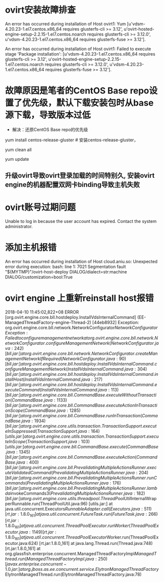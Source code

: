 # ovirt安装故障排查

An error has occurred during installation of Host ovirt1: Yum [u'vdsm-4.20.23-1.el7.centos.x86_64 requires glusterfs-cli >= 3.12', u'ovirt-hosted-engine-setup-2.2.15-1.el7.centos.noarch requires glusterfs-cli >= 3.12.0', u'vdsm-4.20.23-1.el7.centos.x86_64 requires glusterfs-fuse >= 3.12'].


An error has occurred during installation of Host ovirt1: Failed to execute stage 'Package installation': [u'vdsm-4.20.23-1.el7.centos.x86_64 requires glusterfs-cli >= 3.12', u'ovirt-hosted-engine-setup-2.2.15-1.el7.centos.noarch requires glusterfs-cli >= 3.12.0', u'vdsm-4.20.23-1.el7.centos.x86_64 requires glusterfs-fuse >= 3.12'].

# 故障原因是笔者的CentOS Base repo设置了优先级，默认下载安装包时从base源下载，导致版本过低

- 解决：还原CentOS Base repo的优先级

yum install centos-release-gluster  # 安装centos-release-gluster，

yum clean all

yum update


## 升级ovirt导致ovirt登录加载的时间特别久, 安装ovirt engine的机器配置双网卡binding导致主机失败


# ovirt账号过期问题

Unable to log in because the user account has expired. Contact the system administrator.

# 添加主机报错

An error has occurred during installation of Host cloud.aniu.so: Unexpected error during execution: bash: line 1:  7021 Segmentation fault      "${MYTMP}"/ovirt-host-deploy DIALOG/dialect=str:machine DIALOG/customization=bool:True

# ovirt engine 上重新reinstall host报错

2018-04-10 11:45:02,822+08 ERROR [org.ovirt.engine.core.bll.hostdeploy.InstallVdsInternalCommand] (EE-ManagedThreadFactory-engine-Thread-2) [44eb8932] Exception: org.ovirt.engine.core.bll.network.NetworkConfigurator$NetworkConfiguratorException: Failed to configure management network
        at org.ovirt.engine.core.bll.network.NetworkConfigurator.configureManagementNetwork(NetworkConfigurator.java:242) [bll.jar:]
        at org.ovirt.engine.core.bll.network.NetworkConfigurator.createManagementNetworkIfRequired(NetworkConfigurator.java:90) [bll.jar:]
        at org.ovirt.engine.core.bll.hostdeploy.InstallVdsInternalCommand.configureManagementNetwork(InstallVdsInternalCommand.java:304) [bll.jar:]
        at org.ovirt.engine.core.bll.hostdeploy.InstallVdsInternalCommand.installHost(InstallVdsInternalCommand.java:217) [bll.jar:]
        at org.ovirt.engine.core.bll.hostdeploy.InstallVdsInternalCommand.executeCommand(InstallVdsInternalCommand.java:113) [bll.jar:]
        at org.ovirt.engine.core.bll.CommandBase.executeWithoutTransaction(CommandBase.java:1133) [bll.jar:]
        at org.ovirt.engine.core.bll.CommandBase.executeActionInTransactionScope(CommandBase.java:1285) [bll.jar:]
        at org.ovirt.engine.core.bll.CommandBase.runInTransaction(CommandBase.java:1934) [bll.jar:]
        at org.ovirt.engine.core.utils.transaction.TransactionSupport.executeInSuppressed(TransactionSupport.java:164) [utils.jar:]
        at org.ovirt.engine.core.utils.transaction.TransactionSupport.executeInScope(TransactionSupport.java:103) [utils.jar:]
        at org.ovirt.engine.core.bll.CommandBase.execute(CommandBase.java:1345) [bll.jar:]
        at org.ovirt.engine.core.bll.CommandBase.executeAction(CommandBase.java:400) [bll.jar:]
        at org.ovirt.engine.core.bll.PrevalidatingMultipleActionsRunner.executeValidatedCommand(PrevalidatingMultipleActionsRunner.java:204) [bll.jar:]
        at org.ovirt.engine.core.bll.PrevalidatingMultipleActionsRunner.runCommands(PrevalidatingMultipleActionsRunner.java:176) [bll.jar:]
        at org.ovirt.engine.core.bll.PrevalidatingMultipleActionsRunner.lambda$invokeCommands$3(PrevalidatingMultipleActionsRunner.java:182) [bll.jar:]
        at org.ovirt.engine.core.utils.threadpool.ThreadPoolUtil$InternalWrapperRunnable.run(ThreadPoolUtil.java:96) [utils.jar:]
        at java.util.concurrent.Executors$RunnableAdapter.call(Executors.java:511) [rt.jar:1.8.0_161]
        at java.util.concurrent.FutureTask.run(FutureTask.java:266) [rt.jar:1.8.0_161]
        at java.util.concurrent.ThreadPoolExecutor.runWorker(ThreadPoolExecutor.java:1149) [rt.jar:1.8.0_161]
        at java.util.concurrent.ThreadPoolExecutor$Worker.run(ThreadPoolExecutor.java:624) [rt.jar:1.8.0_161]
        at java.lang.Thread.run(Thread.java:748) [rt.jar:1.8.0_161]
        at org.glassfish.enterprise.concurrent.ManagedThreadFactoryImpl$ManagedThread.run(ManagedThreadFactoryImpl.java:250) [javax.enterprise.concurrent-1.0.jar:]
        at org.jboss.as.ee.concurrent.service.ElytronManagedThreadFactory$ElytronManagedThread.run(ElytronManagedThreadFactory.java:78)